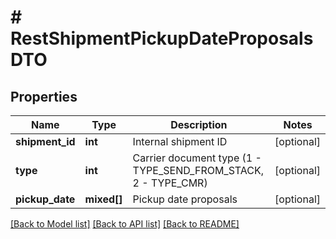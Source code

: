 # # RestShipmentPickupDateProposalsDTO

## Properties

Name | Type | Description | Notes
------------ | ------------- | ------------- | -------------
**shipment_id** | **int** | Internal shipment ID | [optional]
**type** | **int** | Carrier document type (1 - TYPE_SEND_FROM_STACK, 2 - TYPE_CMR) | [optional]
**pickup_date** | **mixed[]** | Pickup date proposals | [optional]

[[Back to Model list]](../../README.md#models) [[Back to API list]](../../README.md#endpoints) [[Back to README]](../../README.md)
